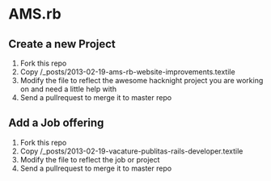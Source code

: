 AMS.rb
================================

Create a new Project
--------------------------------

1. Fork this repo
2. Copy /_posts/2013-02-19-ams-rb-website-improvements.textile
3. Modify the file to reflect the awesome hacknight project you are working on and need a little help with
4. Send a pullrequest to merge it to master repo

Add a Job offering
--------------------------------

1. Fork this repo
2. Copy /_posts/2013-02-19-vacature-publitas-rails-developer.textile
3. Modify the file to reflect the job or project
4. Send a pullrequest to merge it to master repo
